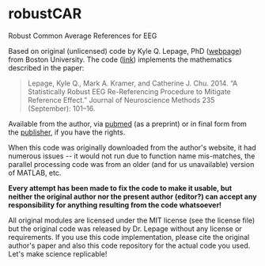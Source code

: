 # robustCAR
Robust Common Average References for EEG

Based on original (unlicensed) code by Kyle Q. Lepage, PhD ([webpage](http://math.bu.edu/people/lepage/)) from Boston University. The code ([link](http://math.bu.edu/people/lepage/code.html)) implements the mathematics described in the paper:

> Lepage, Kyle Q., Mark A. Kramer, and Catherine J. Chu. 2014. “A Statistically Robust EEG Re-Referencing Procedure to Mitigate Reference Effect.” Journal of Neuroscience Methods 235 (September): 101–16.

Available from the author, via [pubmed](http://www.ncbi.nlm.nih.gov/pubmed/24975291) (as a preprint) or in final form from the [publisher](http://www.sciencedirect.com/science/article/pii/S0165027014001629), if you have the rights.

When this code was originally downloaded from the author's website, it had numerous issues -- it would not run due to function name mis-matches, the parallel processing code was from an older (and for us unavailable) version of MATLAB, etc.

**Every attempt has been made to fix the code to make it usable, but neither the original author nor the present author (editor?) can accept any responsibility for anything resulting from the code whatsoever!**

All original modules are licensed under the MIT license (see the license file) but the original code was released by Dr. Lepage without any license or requirements. If you use this code implementation, please cite the original author's paper and also this code repository for the actual code you used. Let's make science replicable!
